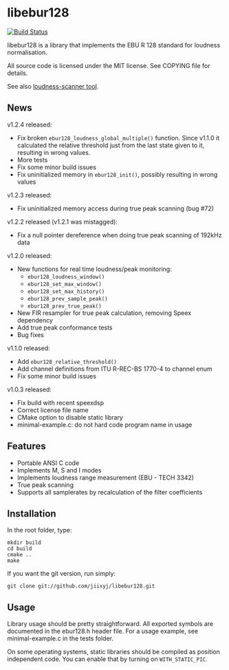 libebur128
==========

[![Build Status](https://travis-ci.org/l0calh05t/libebur128.svg?branch=travis)](https://travis-ci.org/l0calh05t/libebur128)

libebur128 is a library that implements the EBU R 128 standard for loudness
normalisation.

All source code is licensed under the MIT license. See COPYING file for
details.

See also [loudness-scanner tool](https://github.com/jiixyj/loudness-scanner).

News
----

v1.2.4 released:
 * Fix broken `ebur128_loudness_global_multiple()` function. Since v1.1.0 it
   calculated the relative threshold just from the last state given to it,
   resulting in wrong values.
 * More tests
 * Fix some minor build issues
 * Fix uninitialized memory in `ebur128_init()`, possibly resulting in wrong
   values

v1.2.3 released:
 * Fix uninitialized memory access during true peak scanning (bug #72)

v1.2.2 released (v1.2.1 was mistagged):
 * Fix a null pointer dereference when doing true peak scanning of 192kHz data

v1.2.0 released:

 * New functions for real time loudness/peak monitoring:
   * `ebur128_loudness_window()`
   * `ebur128_set_max_window()`
   * `ebur128_set_max_history()`
   * `ebur128_prev_sample_peak()`
   * `ebur128_prev_true_peak()`
 * New FIR resampler for true peak calculation, removing Speex dependency
 * Add true peak conformance tests
 * Bug fixes

v1.1.0 released:

 * Add `ebur128_relative_threshold()`
 * Add channel definitions from ITU R-REC-BS 1770-4 to channel enum
 * Fix some minor build issues

v1.0.3 released:

 * Fix build with recent speexdsp
 * Correct license file name
 * CMake option to disable static library
 * minimal-example.c: do not hard code program name in usage

Features
--------

* Portable ANSI C code
* Implements M, S and I modes
* Implements loudness range measurement (EBU - TECH 3342)
* True peak scanning
* Supports all samplerates by recalculation of the filter coefficients

Installation
------------

In the root folder, type:

    mkdir build
    cd build
    cmake ..
    make

If you want the git version, run simply:

    git clone git://github.com/jiixyj/libebur128.git

Usage
-----

Library usage should be pretty straightforward. All exported symbols are
documented in the ebur128.h header file. For a usage example, see
minimal-example.c in the tests folder.

On some operating systems, static libraries should be compiled as position
independent code. You can enable that by turning on `WITH_STATIC_PIC`.
